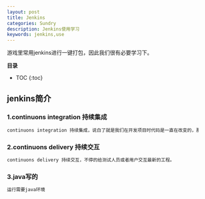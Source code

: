 ```yaml
---
layout: post
title: Jenkins
categories: Sundry
description: Jenkins使用学习
keywords: jenkins,use
---
```


 游戏里常用jenkins进行一键打包，因此我们很有必要学习下。

**目录**

* TOC
{:toc}

## jenkins简介

### 1.continuons integration 持续集成

```sh
continuons integration 持续集成，说白了就是我们在开发项目时代码是一直在改变的，那么就需要能实时的构建工程，也就是持续集成。
```

### 2.continuons delivery 持续交互

```sh
continuons delivery 持续交互，不停的给测试人员或者用户交互最新的工程。
```

### 3.java写的

```sh
运行需要java环境
```
